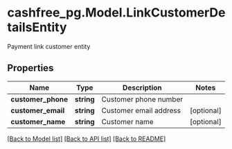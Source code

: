 # cashfree_pg.Model.LinkCustomerDetailsEntity
Payment link customer entity

## Properties

Name | Type | Description | Notes
------------ | ------------- | ------------- | -------------
**customer_phone** | **string** | Customer phone number | 
**customer_email** | **string** | Customer email address | [optional] 
**customer_name** | **string** | Customer name | [optional] 

[[Back to Model list]](../README.md#documentation-for-models) [[Back to API list]](../README.md#documentation-for-api-endpoints) [[Back to README]](../README.md)

